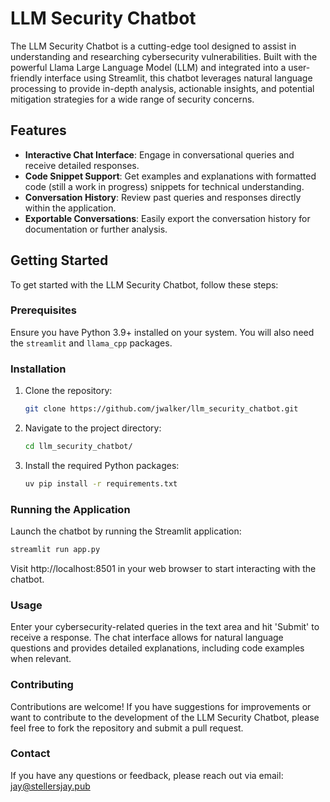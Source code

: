 # LLM Security Chatbot

The LLM Security Chatbot is a cutting-edge tool designed to assist in understanding and researching cybersecurity vulnerabilities. Built with the powerful Llama Large Language Model (LLM) and integrated into a user-friendly interface using Streamlit, this chatbot leverages natural language processing to provide in-depth analysis, actionable insights, and potential mitigation strategies for a wide range of security concerns.

## Features

- **Interactive Chat Interface**: Engage in conversational queries and receive detailed responses.
- **Code Snippet Support**: Get examples and explanations with formatted code (still a work in progress) snippets for technical understanding.
- **Conversation History**: Review past queries and responses directly within the application.
- **Exportable Conversations**: Easily export the conversation history for documentation or further analysis.

## Getting Started

To get started with the LLM Security Chatbot, follow these steps:

### Prerequisites

Ensure you have Python 3.9+ installed on your system. You will also need the `streamlit` and `llama_cpp` packages.

### Installation

1. Clone the repository:
    ```bash
    git clone https://github.com/jwalker/llm_security_chatbot.git
    ```
2. Navigate to the project directory:
    ```bash
    cd llm_security_chatbot/
    ```
3. Install the required Python packages:
    ```bash
    uv pip install -r requirements.txt
    ```

### Running the Application

Launch the chatbot by running the Streamlit application:

```bash
streamlit run app.py
```

Visit http://localhost:8501 in your web browser to start interacting with the chatbot.

### Usage
Enter your cybersecurity-related queries in the text area and hit 'Submit' to receive a response. The chat interface allows for natural language questions and provides detailed explanations, including code examples when relevant.

### Contributing
Contributions are welcome! If you have suggestions for improvements or want to contribute to the development of the LLM Security Chatbot, please feel free to fork the repository and submit a pull request.

### Contact
If you have any questions or feedback, please reach out via email: jay@stellersjay.pub
